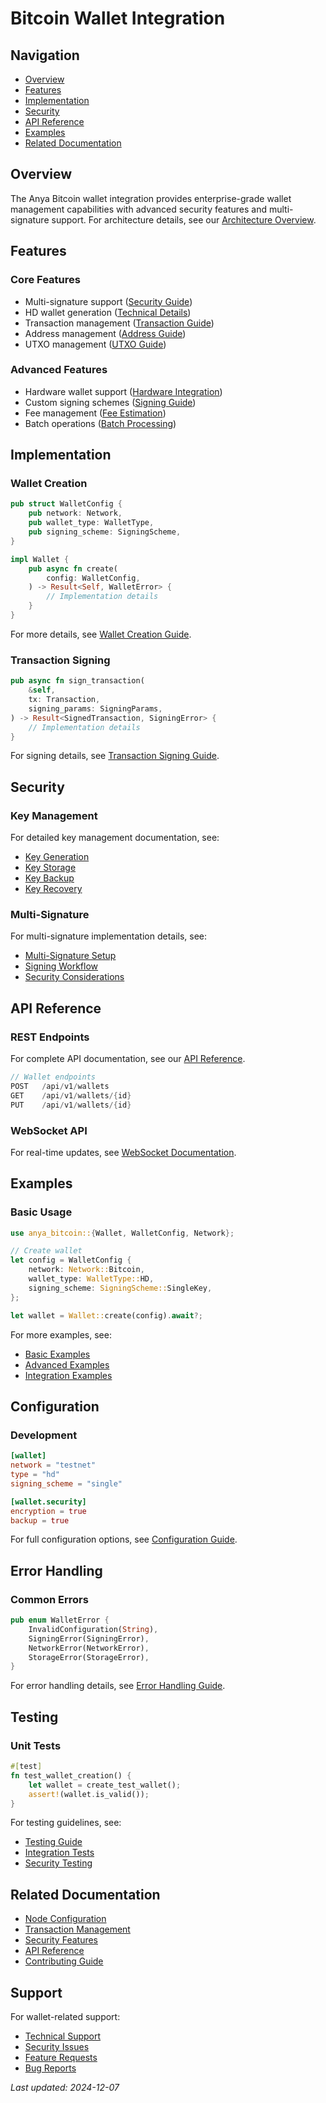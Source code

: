 # Bitcoin Wallet Integration

## Navigation

- [Overview](#overview)
- [Features](#features)
- [Implementation](#implementation)
- [Security](#security)
- [API Reference](#api-reference)
- [Examples](#examples)
- [Related Documentation](#related-documentation)

## Overview

The Anya Bitcoin wallet integration provides enterprise-grade wallet management capabilities with advanced security features and multi-signature support. For architecture details, see our [Architecture Overview](../../architecture/overview.md).

## Features

### Core Features
- Multi-signature support ([Security Guide](../../security/multi-signature.md))
- HD wallet generation ([Technical Details](../technical/hd-wallets.md))
- Transaction management ([Transaction Guide](../features/transaction-management.md))
- Address management ([Address Guide](../features/address-management.md))
- UTXO management ([UTXO Guide](../features/utxo-management.md))

### Advanced Features
- Hardware wallet support ([Hardware Integration](../features/hardware-wallets.md))
- Custom signing schemes ([Signing Guide](../features/signing-schemes.md))
- Fee management ([Fee Estimation](../features/fee-estimation.md))
- Batch operations ([Batch Processing](../features/batch-operations.md))

## Implementation

### Wallet Creation
```rust
pub struct WalletConfig {
    pub network: Network,
    pub wallet_type: WalletType,
    pub signing_scheme: SigningScheme,
}

impl Wallet {
    pub async fn create(
        config: WalletConfig,
    ) -> Result<Self, WalletError> {
        // Implementation details
    }
}
```

For more details, see [Wallet Creation Guide](../guides/wallet-creation.md).

### Transaction Signing
```rust
pub async fn sign_transaction(
    &self,
    tx: Transaction,
    signing_params: SigningParams,
) -> Result<SignedTransaction, SigningError> {
    // Implementation details
}
```

For signing details, see [Transaction Signing Guide](../guides/transaction-signing.md).

## Security

### Key Management
For detailed key management documentation, see:
- [Key Generation](../../security/key-generation.md)
- [Key Storage](../../security/key-storage.md)
- [Key Backup](../../security/key-backup.md)
- [Key Recovery](../../security/key-recovery.md)

### Multi-Signature
For multi-signature implementation details, see:
- [Multi-Signature Setup](../guides/multisig-setup.md)
- [Signing Workflow](../guides/multisig-signing.md)
- [Security Considerations](../../security/multisig-security.md)

## API Reference

### REST Endpoints
For complete API documentation, see our [API Reference](../../api/api-reference.md#wallet-endpoints).

```rust
// Wallet endpoints
POST   /api/v1/wallets
GET    /api/v1/wallets/{id}
PUT    /api/v1/wallets/{id}
```

### WebSocket API
For real-time updates, see [WebSocket Documentation](../../api/websocket.md#wallet-updates).

## Examples

### Basic Usage
```rust
use anya_bitcoin::{Wallet, WalletConfig, Network};

// Create wallet
let config = WalletConfig {
    network: Network::Bitcoin,
    wallet_type: WalletType::HD,
    signing_scheme: SigningScheme::SingleKey,
};

let wallet = Wallet::create(config).await?;
```

For more examples, see:
- [Basic Examples](../examples/basic-wallet.md)
- [Advanced Examples](../examples/advanced-wallet.md)
- [Integration Examples](../examples/wallet-integration.md)

## Configuration

### Development
```toml
[wallet]
network = "testnet"
type = "hd"
signing_scheme = "single"

[wallet.security]
encryption = true
backup = true
```

For full configuration options, see [Configuration Guide](../guides/wallet-configuration.md).

## Error Handling

### Common Errors
```rust
pub enum WalletError {
    InvalidConfiguration(String),
    SigningError(SigningError),
    NetworkError(NetworkError),
    StorageError(StorageError),
}
```

For error handling details, see [Error Handling Guide](../guides/error-handling.md).

## Testing

### Unit Tests
```rust
#[test]
fn test_wallet_creation() {
    let wallet = create_test_wallet();
    assert!(wallet.is_valid());
}
```

For testing guidelines, see:
- [Testing Guide](../guides/testing.md)
- [Integration Tests](../guides/integration-testing.md)
- [Security Testing](../guides/security-testing.md)

## Related Documentation

- [Node Configuration](../network/node-configuration.md)
- [Transaction Management](../features/transaction-management.md)
- [Security Features](../../anya-enterprise/docs/security/security-features.md)
- [API Reference](../../api/api-reference.md)
- [Contributing Guide](../../contributing/index.md)

## Support

For wallet-related support:
- [Technical Support](../../support/technical.md)
- [Security Issues](../../support/security.md)
- [Feature Requests](../../support/features.md)
- [Bug Reports](../../support/bugs.md)

*Last updated: 2024-12-07*
